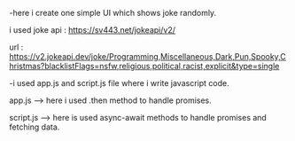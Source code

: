 -here i create one simple UI which shows joke randomly.

i used joke api : https://sv443.net/jokeapi/v2/

url : https://v2.jokeapi.dev/joke/Programming,Miscellaneous,Dark,Pun,Spooky,Christmas?blacklistFlags=nsfw,religious,political,racist,explicit&type=single

-i used app.js and script.js file where i write javascript code.

app.js --> here i used .then method to handle promises.

script.js --> here is used async-await methods to handle promises and fetching data.

